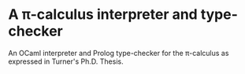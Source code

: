 # A π-calculus interpreter and type-checker

An OCaml interpreter and Prolog type-checker for the π-calculus as expressed in Turner's Ph.D. Thesis.
